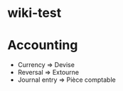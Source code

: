 # wiki-test

# Accounting

* Currency => Devise
* Reversal => Extourne
* Journal entry => Pièce comptable
